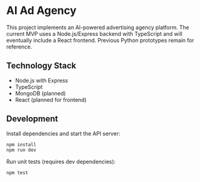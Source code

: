 # AI Ad Agency

This project implements an AI-powered advertising agency platform. The current MVP uses a Node.js/Express backend with TypeScript and will eventually include a React frontend. Previous Python prototypes remain for reference.

## Technology Stack
- Node.js with Express
- TypeScript
- MongoDB (planned)
- React (planned for frontend)

## Development
Install dependencies and start the API server:

```bash
npm install
npm run dev
```

Run unit tests (requires dev dependencies):

```bash
npm test
```
